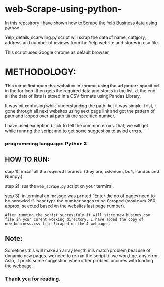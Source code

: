 # web-Scrape-using-python-
In this reposirory i have shown how to Scrape the Yelp Business data using python.

Yelp_details_scarwling.py script will scrap the data of name, cattgory, address and number of reviews from the Yelp website and stores in csv file.

This script uses Google chrome as default browser.

# METHODOLOGY:
This script first open that websites in chrome using the url pattern specified in the for loop.
then gets the required data and stores in the list.
at the end all the data of lists is stored in a CSV formate using Pandas Library.

It was bit confusing while understanding the path. but it was simple.
frist, i gone through all next websites using next page link and got the pattern of path and looped over all path till the specified number.

I have used exception block to tell the common errors. that, we will get while running the script and to get some suggestion to aviod errors.

### programming language: Python 3

## HOW TO RUN:
step 1): install all the required libraries. (they are, selenium, bs4, Pandas and Numpy.)

step 2): run the  `web_scrape.py` script on your terminal.

step 3): in terminal an messge was printed "Enter the no of pages need to be scrowled :". hear type the number pages to be Scraped.(maximum 250 approx, selected based on the websites last page number).

	After running the script successfuly it will store new_busines.csv file in your curent working directory. I have added the copy of new_business.csv file Scraped on the 4 webpages. 

## Note:
Sometines this will make an array length mis match problem beacuse of dynamic new pages. we need to re-run the script till we won,t get any error.
Aslo, it prints some suggestion when other problem occures with loading the webpage.

### Thank you for reading.
